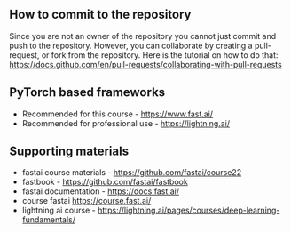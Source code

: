 ## How to commit to the repository
Since you are not an owner of the repository you cannot just commit and push to the repository. However, you can collaborate by creating a pull-request, or fork from the repository. Here is the tutorial on how to do that:  
https://docs.github.com/en/pull-requests/collaborating-with-pull-requests

## PyTorch based frameworks
* Recommended for this course - https://www.fast.ai/
* Recommended for professional use - https://lightning.ai/

## Supporting materials
* fastai course materials - https://github.com/fastai/course22
* fastbook - https://github.com/fastai/fastbook
* fastai documentation - https://docs.fast.ai/
* course fastai https://course.fast.ai/
* lightning ai course - https://lightning.ai/pages/courses/deep-learning-fundamentals/


